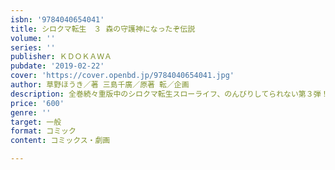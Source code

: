 ```yaml
---
isbn: '9784040654041'
title: シロクマ転生　３ 森の守護神になったぞ伝説
volume: ''
series: ''
publisher: ＫＤＯＫＡＷＡ
pubdate: '2019-02-22'
cover: 'https://cover.openbd.jp/9784040654041.jpg'
author: 草野ほうき／著 三島千廣／原著 転／企画
description: 全巻続々重版中のシロクマ転生スローライフ、のんびりしてられない第３弾！
price: '600'
genre: ''
target: 一般
format: コミック
content: コミックス・劇画

---
```

